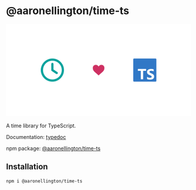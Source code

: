 # @aaronellington/time-ts

![time-ts logo](./ops/images/time-ts.png)

A time library for TypeScript.

Documentation: [typedoc](https://aaronellington.github.io/time-ts/)

npm package: [@aaronellington/time-ts](https://www.npmjs.com/package/@aaronellington/time-ts)

## Installation

```shell
npm i @aaronellington/time-ts
```
